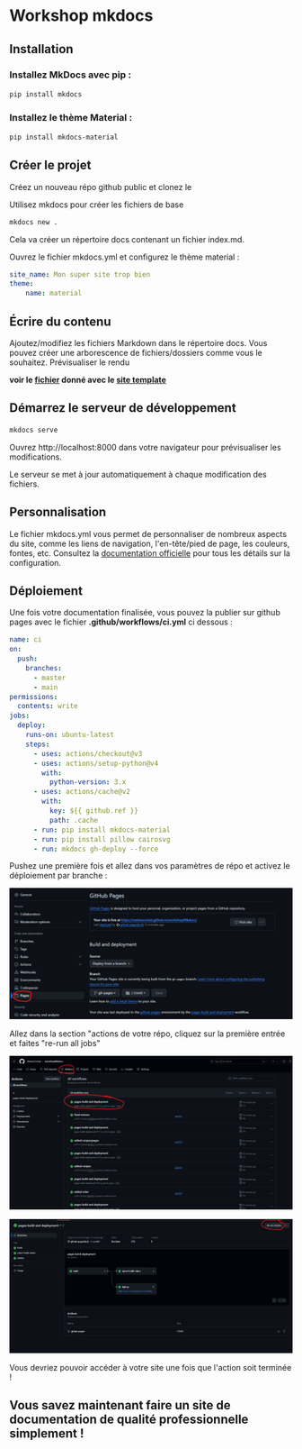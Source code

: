 # Workshop mkdocs

## Installation

### Installez MkDocs avec pip :

```sh
pip install mkdocs
```

### Installez le thème Material :

```sh
pip install mkdocs-material
```

## Créer le projet

Créez un nouveau répo github public et clonez le

Utilisez mkdocs pour créer les fichiers de base

```sh
mkdocs new .
```

Cela va créer un répertoire docs contenant un fichier index.md.

Ouvrez le fichier mkdocs.yml et configurez le thème material :

```yml
site_name: Mon super site trop bien
theme:
    name: material
```

## Écrire du contenu
Ajoutez/modifiez les fichiers Markdown dans le répertoire docs. Vous pouvez créer une arborescence de fichiers/dossiers comme vous le souhaitez.
Prévisualiser le rendu

**voir le [fichier](https://github.com/NattanCochet/workshopMkdocs/blob/master/mkdocs.yml) donné avec le [site template](https://nattancochet.github.io/workshopMkdocs/)**

## Démarrez le serveur de développement

```sh
mkdocs serve
```

Ouvrez http://localhost:8000 dans votre navigateur pour prévisualiser les modifications.

Le serveur se met à jour automatiquement à chaque modification des fichiers.

## Personnalisation
Le fichier mkdocs.yml vous permet de personnaliser de nombreux aspects du site, comme les liens de navigation, l'en-tête/pied de page, les couleurs, fontes, etc.
Consultez la [documentation officielle](https://squidfunk.github.io/mkdocs-material/) pour tous les détails sur la configuration.

## Déploiement

Une fois votre documentation finalisée, vous pouvez la publier sur github pages avec le fichier **.github/workflows/ci.yml** ci dessous :

```yml
name: ci 
on:
  push:
    branches:
      - master 
      - main
permissions:
  contents: write
jobs:
  deploy:
    runs-on: ubuntu-latest
    steps:
      - uses: actions/checkout@v3
      - uses: actions/setup-python@v4
        with:
          python-version: 3.x
      - uses: actions/cache@v2
        with:
          key: ${{ github.ref }}
          path: .cache
      - run: pip install mkdocs-material
      - run: pip install pillow cairosvg
      - run: mkdocs gh-deploy --force
```

Pushez une première fois et allez dans vos paramètres de répo et activez le déploiement par branche :

![](assets/repo_settings.png)

Allez dans la section "actions de votre répo, cliquez sur la première entrée et faites "re-run all jobs"

![](assets/repo_actions_1.png)

![](assets/repo_actions_2.png)

Vous devriez pouvoir accéder à votre site une fois que l'action soit terminée !

## Vous savez maintenant faire un site de documentation de qualité professionnelle simplement !